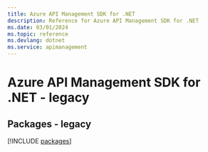 ```yaml
---
title: Azure API Management SDK for .NET
description: Reference for Azure API Management SDK for .NET
ms.date: 03/01/2024
ms.topic: reference
ms.devlang: dotnet
ms.service: apimanagement
---
```

# Azure API Management SDK for .NET - legacy
## Packages - legacy
[!INCLUDE [packages](api-management-index.md)]